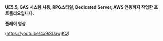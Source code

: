 **UE5.5, GAS 시스템 사용, RPG스타일,
Dedicated Server, AWS 연동까지 작업한 포트폴리오입니다.**

**플레이 영상**

(https://youtu.be/4x9iSUawjKQ)

